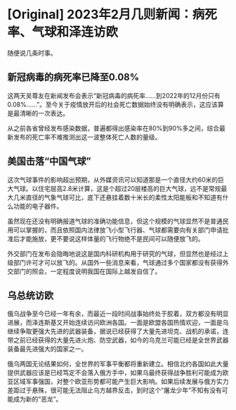 # [Original] 2023年2月几则新闻：病死率、气球和泽连访欧


随便说几条时事。

## 新冠病毒的病死率已降至0.08%

这两天吴尊友在新闻发布会表示“新冠病毒的病死率……到2022年的12月份只有0.08%……”。至今关于疫情放开后的社会死亡数据始终没有明确表示，这应该算是最清晰的一次表达。

从之前各省曾经发布感染数据，普遍都得出感染率在80%到90%多之间，综合最新发布的死亡率不难推测出这一波整体死亡人数的量级。

## 美国击落“中国气球”

这次气球事件的影响超出预期，从外媒资讯可以知道那是一个直径大约60米的巨大气球。以住宅层高2.8米计算，这是个超过20层楼高的巨大气球，远不是常规最大几米直径的气象气球可比，底下还悬挂着数十米长的柔性太阳能板和不知道有什么功能的电子器件。

虽然现在还没有明确报道气球的准确功能信息，但这个规模的气球显然不是普通民用可以掌握的，而且依照国内法律放飞小型飞行器、气球都需要向有关部门申请批准后才能施放，更不要说这样体量的飞行物绝不是民间可以随便放飞的。

外交部门在发布会隐晦地说这是国内科研机构用于研究的气球，但显然也是经过上级部门许可才可以放飞的。从国外一些消息来看，气球通过多个国家都没有获得外交部门的照会，一定程度说明我国在国际上越发自信了。

## 乌总统访欧

俄乌战争至今已经一年有余，而最近一段时间战事始终处于胶着，双方都没有明显进展，而泽连斯基又开始连续访问欧洲各国。一面是欧盟各国热情欢迎，一面是乌继续争取更强大先进的武器装备，据说已经获得了大量先进坦克、战机的承诺，连带之前已经获得的大量先进火炮、防空武器，如今的乌克兰可能已经是全世界武器装备最先进强大的国家之一。

俄乌两国无论结果如何，全世界的军事平衡都将重新建立。相信北约各国如此大量提供武器应该是已经笃定不会落入俄方手中，如果乌最终获得战争胜利可能成为欧亚区域军事强国，对整个欧亚形势都可能产生巨大影响。如果后续发展与俄方实力差距过于悬殊，很可能无法阻止乌方越界反击，到时这个“屠龙少年”不知有没有可能成为新的“恶龙”。
